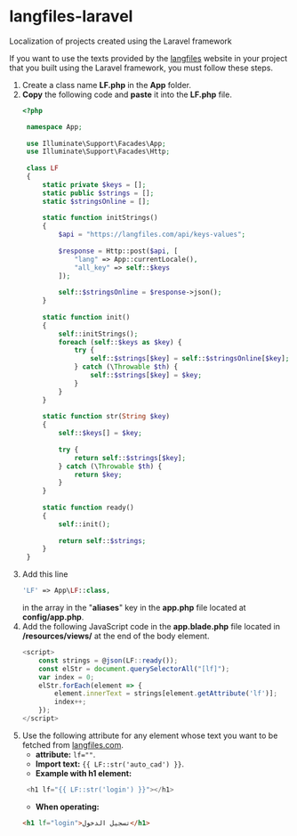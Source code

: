 # langfiles-laravel

Localization of projects created using the Laravel framework

If you want to use the texts provided by the [langfiles](https://langfiles.com/) website in your project that you built using the Laravel framework, you must follow these steps.

1. Create a class name **LF.php** in the **App** folder.
2. **Copy** the following code and **paste** it into the **LF.php** file.
   ```php
   <?php

    namespace App;
    
    use Illuminate\Support\Facades\App;
    use Illuminate\Support\Facades\Http;
    
    class LF
    {
        static private $keys = [];
        static public $strings = [];
        static $stringsOnline = [];
    
        static function initStrings()
        {
            $api = "https://langfiles.com/api/keys-values";
    
            $response = Http::post($api, [
                "lang" => App::currentLocale(),
                "all_key" => self::$keys
            ]);
    
            self::$stringsOnline = $response->json();
        }
    
        static function init()
        {
            self::initStrings();
            foreach (self::$keys as $key) {
                try {
                    self::$strings[$key] = self::$stringsOnline[$key];
                } catch (\Throwable $th) {
                    self::$strings[$key] = $key;
                }
            }
        }
    
        static function str(String $key)
        {
            self::$keys[] = $key;
    
            try {
                return self::$strings[$key];
            } catch (\Throwable $th) {
                return $key;
            }
        }
    
        static function ready()
        {
            self::init();
    
            return self::$strings;
        }
    }
   ```
4. Add this line 
    ```php
    'LF' => App\LF::class,
    ```
    in the array in the "**aliases**" key in the **app.php** file located at **config/app.php**.
5. Add the following JavaScript code in the **app.blade.php** file located in **/resources/views/** at the end of the body element.
    ```javascript
    <script>
        const strings = @json(LF::ready());
        const elStr = document.querySelectorAll("[lf]");
        var index = 0;
        elStr.forEach(element => {
            element.innerText = strings[element.getAttribute('lf')];
            index++;
        });
    </script>
    ```
6. Use the following attribute for any element whose text you want to be fetched from [langfiles.com](https://langfiles.com/).
   * **attribute:** `lf=""`.
   * **Import text:** `{{ LF::str('auto_cad') }}`.
   * **Example with h1 element:** 
    ```php
     <h1 lf="{{ LF::str('login') }}"></h1>
    ```
   * **When operating:** 
    ``` html
    <h1 lf="login">تسجيل الدخول</h1>
    ```
